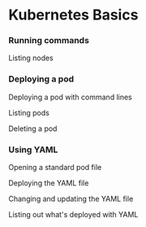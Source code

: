 # Kubernetes Basics

### Running commands

Listing nodes

### Deploying a pod

Deploying a pod with command lines

Listing pods

Deleting a pod

### Using YAML

Opening a standard pod file

Deploying the YAML file

Changing and updating the YAML file

Listing out what's deployed with YAML
